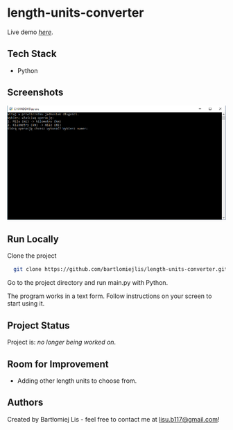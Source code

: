 # length-units-converter
Live demo [_here_](https://replit.com/@BartlomiejLis/length-units-converter).

## Tech Stack
- Python

## Screenshots
![Example screenshot](screenshot.png)

## Run Locally
Clone the project

```bash
  git clone https://github.com/bartlomiejlis/length-units-converter.git
```

Go to the project directory and run main.py with Python.

The program works in a text form. Follow instructions on your screen to start using it.

## Project Status
Project is: _no longer being worked on_.

## Room for Improvement
- Adding other length units to choose from.

## Authors
Created by Bartłomiej Lis - feel free to contact me at lisu.b117@gmail.com!
